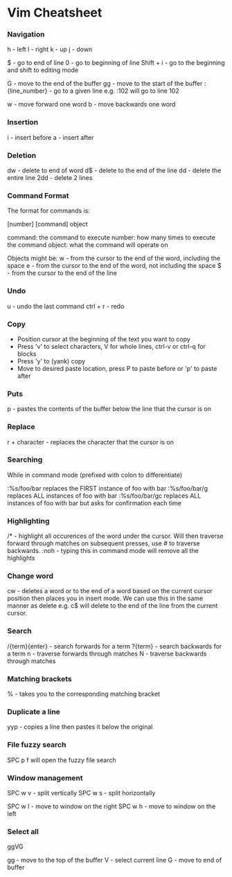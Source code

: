 # Vim Cheatsheet

### Navigation
h - left
l - right
k - up 
j - down

$ - go to end of line
0 - go to beginning of line
Shift + i - go to the beginning and shift to editing mode

G - move to the end of the buffer
gg - move to the start of the buffer
:{line_number} - go to a given line e.g. :102 will go to line 102

w - move forward one word
b - move backwards one word

### Insertion
i - insert before 
a - insert after

### Deletion
dw - delete to end of word
d$ - delete to the end of the line
dd - delete the entire line
2dd - delete 2 lines

### Command Format
The format for commands is:

[number] [command] object

command: the command to execute
number: how many times to execute the command
object: what the command will operate on

Objects might be:
w - from the cursor to the end of the word, including the space
e - from the cursor to the end of the word, not including the space
$ - from the cursor to the end of the line

### Undo
u - undo the last command
ctrl + r - redo

### Copy
- Position cursor at the beginning of the text you want to copy
- Press 'v' to select characters, V for whole lines, ctrl-v or ctrl-q for blocks
- Press 'y' to (yank) copy
- Move to desired paste location, press P to paste before or 'p' to paste after

### Puts

p - pastes the contents of the buffer below the line that the cursor is on

### Replace

r + character - replaces the character that the cursor is on

### Searching
While in command mode (prefixed with colon to differentiate)

:%s/foo/bar replaces the FIRST instance of foo with bar
:%s/foo/bar/g replaces ALL instances of foo with bar
:%s/foo/bar/gc replaces ALL instances of foo with bar but asks for confirmation each time

### Highlighting
/* - highlight all occurences of the word under the cursor. Will then traverse forward through matches on subsequent presses, use # to traverse backwards.
:noh - typing this in command mode will remove all the highlights

### Change word
cw - deletes a word or to the end of a word based on the current cursor position then places you in insert mode.
We can use this in the same manner as delete e.g. c$ will delete to the end of the line from the current cursor.

### Search
/{term}{enter} - search forwards for a term
?{term} - search backwards for a term
n - traverse forwards through matches
N - traverse backwards through matches

### Matching brackets
% - takes you to the corresponding matching bracket

### Duplicate a line
yyp - copies a line then pastes it below the original

### File fuzzy search
SPC p f will open the fuzzy file search

### Window management
SPC w v - split vertically
SPC w s - split horizontally

SPC w l - move to window on the right
SPC w h - move to window on the left

### Select all
ggVG

gg - move to the top of the buffer
V - select current line
G - move to end of buffer
